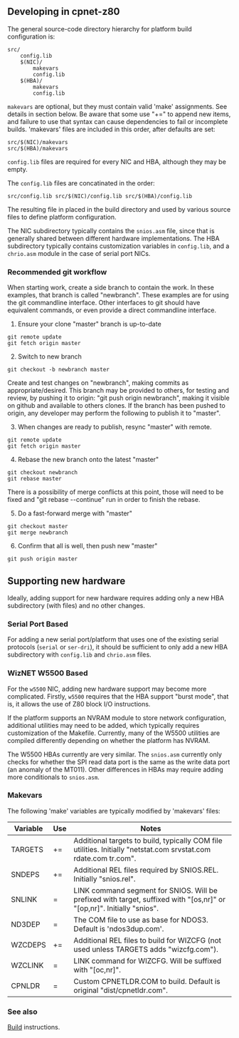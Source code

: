 ## Developing in cpnet-z80

The general source-code directory hierarchy for platform build
configuration is:
```
src/
    config.lib
    $(NIC)/
        makevars
        config.lib
    $(HBA)/
        makevars
        config.lib
```

`makevars` are optional, but they must contain valid 'make' assignments.
See details in section below.
Be aware that some use "+=" to append new items, and failure to use that
syntax can cause dependencies to fail or incomplete builds.
'makevars' files are included in this order, after defaults are set:
```
src/$(NIC)/makevars
src/$(HBA)/makevars
```

`config.lib` files are required for every NIC and HBA, although they
may be empty.

The `config.lib` files are concatinated in the order:
```
src/config.lib src/$(NIC)/config.lib src/$(HBA)/config.lib
```
The resulting file in placed in the build directory and used
by various source files to define platform configuration.

The NIC subdirectory typically contains the `snios.asm` file,
since that is generally shared between different hardware implementations.
The HBA subdirectory typically contains customization variables
in `config.lib`, and a `chrio.asm` module in the case of
serial port NICs.

### Recommended git workflow

When starting work, create a side branch to contain the work.
In these examples, that branch is called "newbranch".
These examples are for using the git commandline interface.
Other interfaces to git should have equivalent commands,
or even provide a direct commandline interface.

1. Ensure your clone "master" branch is up-to-date
```
git remote update
git fetch origin master
```

2. Switch to new branch
```
git checkout -b newbranch master
```

Create and test changes on "newbranch", making commits as appropriate/desired.
This branch may be provided to others, for testing and review, by pushing
it to origin: "git push origin newbranch", making it visible on github and
available to others clones.
If the branch has been pushed to origin, any developer may perform the
following to publish it to "master".

3. When changes are ready to publish, resync "master" with remote.
```
git remote update
git fetch origin master
```

4. Rebase the new branch onto the latest "master"
```
git checkout newbranch
git rebase master
```
There is a possibility of merge conflicts at this point, those will
need to be fixed and "git rebase --continue" run in order to finish
the rebase.

5. Do a fast-forward merge with "master"
```
git checkout master
git merge newbranch
```

6. Confirm that all is well, then push new "master"
```
git push origin master
```


## Supporting new hardware

Ideally, adding support for new hardware requires adding
only a new HBA subdirectory (with files) and no other changes.

### Serial Port Based

For adding a new serial port/platform that uses one of the
existing serial protocols (`serial` or `ser-dri`), it should be sufficient
to only add a new HBA subdirectory with `config.lib` and `chrio.asm` files.

### WizNET W5500 Based

For the `w5500` NIC, adding new hardware support may become more complicated.
Firstly, `w5500` requires that the HBA support "burst mode", that is, it
allows the use of Z80 block I/O instructions.

If the platform supports an NVRAM module to store network configuration,
additional utilities may need to be added, which typically requires
customization of the Makefile. Currently, many of the W5500 utilities
are compiled differently depending on whether the platform has NVRAM.

The W5500 HBAs currently are very similar.
The `snios.asm` currently only checks for whether the SPI
read data port is the same as the write data port (an anomaly of
the MT011). Other differences in HBAs may require adding more conditionals
to `snios.asm`.

### Makevars

The following 'make' variables are typically modified by 'makevars' files:

Variable|Use|Notes
--------|---|----------------------
TARGETS|+=|Additional targets to build, typically COM file utilities. Initially "netstat.com srvstat.com rdate.com tr.com".
SNDEPS|+=|Additional REL files required by SNIOS.REL. Initially "snios.rel".
SNLINK|=|LINK command segment for SNIOS. Will be prefixed with target, suffixed with "[os,nr]" or "[op,nr]". Initially "snios".
ND3DEP|=|The COM file to use as base for NDOS3. Default is 'ndos3dup.com'.
WZCDEPS|+=|Additional REL files to build for WIZCFG (not used unless TARGETS adds "wizcfg.com").
WZCLINK|=|LINK command for WIZCFG. Will be suffixed with "[oc,nr]".
CPNLDR|=|Custom CPNETLDR.COM to build. Default is original "dist/cpnetldr.com".

### See also

[Build](BUILD.md) instructions.

